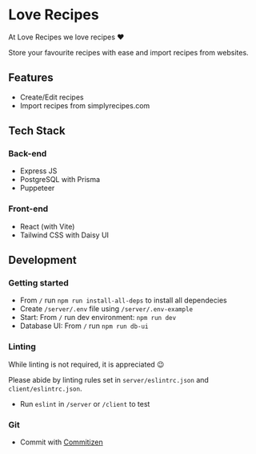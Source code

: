 # Love Recipes

At Love Recipes we love recipes :heart:

Store your favourite recipes with ease and import recipes from websites.

## Features

- Create/Edit recipes
- Import recipes from simplyrecipes.com

## Tech Stack

### Back-end

- Express JS
- PostgreSQL with Prisma
- Puppeteer

### Front-end

- React (with Vite)
- Tailwind CSS with Daisy UI

## Development

### Getting started

- From `/` run `npm run install-all-deps` to install all dependecies
- Create `/server/.env` file using `/server/.env-example`
- Start: From `/` run dev environment: `npm run dev`
- Database UI: From `/` run `npm run db-ui`

### Linting

While linting is not required, it is appreciated :wink:

Please abide by linting rules set in `server/eslintrc.json` and `client/eslintrc.json`.

- Run `eslint` in `/server` or `/client` to test

### Git

- Commit with [Commitizen](https://commitizen-tools.github.io/commitizen/)
